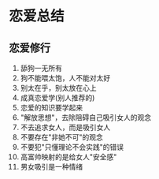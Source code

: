 # 恋爱总结

## 恋爱修行
1. 舔狗一无所有 
2. 狗不能喂太饱，人不能对太好 
3. 别太在乎，别太放在心上 
4. 成真恋爱学(别人推荐的) 
5. 恋爱的知识要学起来 
6. "解放思想"，去除阻碍自己吸引女人的观念
7. 不去追求女人，而是吸引女人
8. 不要存在"非她不可"的观念
9. 不要犯"只懂理论不会实践"的错误
10. 高富帅映射的是给女人"安全感"
11. 男女吸引是一种情绪

 






